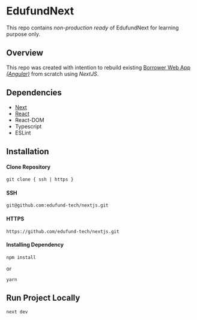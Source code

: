 # EdufundNext

This repo contains _non-production ready_ of EdufundNext for learning purpose only.

## Overview

This repo was created with intention to rebuild existing [Borrower Web App _(Angular)_](https://edufund.co.id) from scratch using _NextJS_.

## Dependencies

- [Next](https://nextjs.org/)
- [React](https://reactjs.org/)
- React-DOM
- Typescript
- ESLint

## Installation

#### Clone Repository

```
git clone { ssh | https }
```

#### SSH

```
git@github.com:edufund-tech/nextjs.git
```

#### HTTPS

```
https://github.com/edufund-tech/nextjs.git
```

#### Installing Dependency

```
npm install
```

or

```
yarn
```

## Run Project Locally

```
next dev
```
